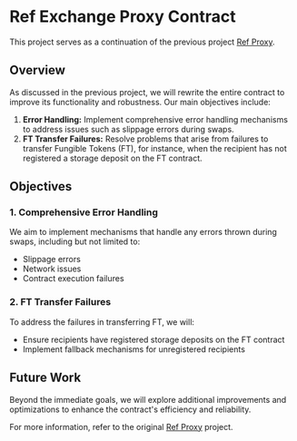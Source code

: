 # Ref Exchange Proxy Contract

This project serves as a continuation of the previous project [Ref Proxy](https://github.com/Near-Playground/ref-proxy).

## Overview

As discussed in the previous project, we will rewrite the entire contract to improve its functionality and robustness. Our main objectives include:

1. **Error Handling:** Implement comprehensive error handling mechanisms to address issues such as slippage errors during swaps.
2. **FT Transfer Failures:** Resolve problems that arise from failures to transfer Fungible Tokens (FT), for instance, when the recipient has not registered a storage deposit on the FT contract.

## Objectives

### 1. Comprehensive Error Handling

We aim to implement mechanisms that handle any errors thrown during swaps, including but not limited to:

-   Slippage errors
-   Network issues
-   Contract execution failures

### 2. FT Transfer Failures

To address the failures in transferring FT, we will:

-   Ensure recipients have registered storage deposits on the FT contract
-   Implement fallback mechanisms for unregistered recipients

## Future Work

Beyond the immediate goals, we will explore additional improvements and optimizations to enhance the contract's efficiency and reliability.

For more information, refer to the original [Ref Proxy](https://github.com/Near-Playground/ref-proxy) project.
